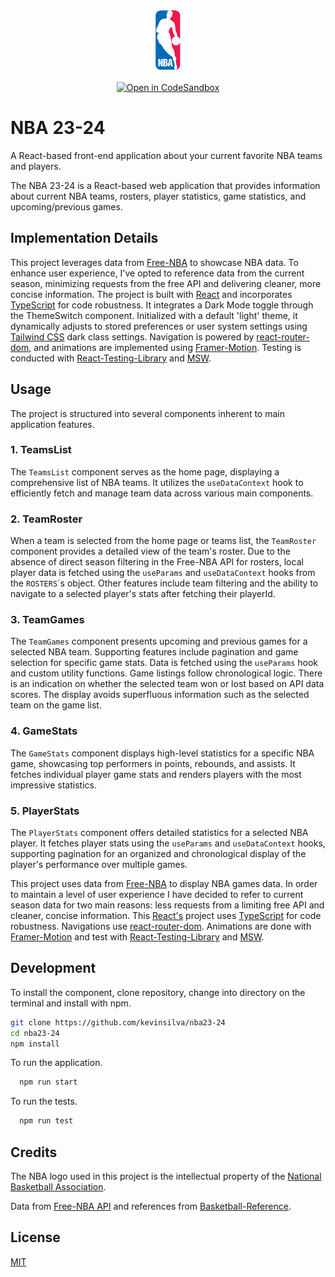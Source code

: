 <p align="center"><img src="./src/assets/nba_logo.png" width="100"></p>

<div align="center">

<a href="">[![Open in CodeSandbox](https://img.shields.io/badge/Open%20in-CodeSandbox-success?style=flat-square&logo=codesandbox)]()</a>

</div>

# NBA 23-24

A React-based front-end application about your current favorite NBA teams and players.

The NBA 23-24 is a React-based web application that provides information about current NBA teams, rosters, player statistics, game statistics, and upcoming/previous games.

## Implementation Details

This project leverages data from [Free-NBA](https://rapidapi.com/theapiguy/api/free-nba) to showcase NBA data. To enhance user experience, I've opted to reference data from the current season, minimizing requests from the free API and delivering cleaner, more concise information. The project is built with [React](https://react.dev/) and incorporates [TypeScript](https://www.typescriptlang.org/) for code robustness. It integrates a Dark Mode toggle through the ThemeSwitch component. Initialized with a default 'light' theme, it dynamically adjusts to stored preferences or user system settings using [Tailwind CSS](https://tailwindcss.com) dark class settings. Navigation is powered by [react-router-dom](https://www.npmjs.com/package/react-router-dom), and animations are implemented using [Framer-Motion](https://www.framer.com/motion/). Testing is conducted with [React-Testing-Library](https://testing-library.com/docs/react-testing-library/intro/) and [MSW](https://mswjs.io/).

## Usage

The project is structured into several components inherent to main application features.

### 1. TeamsList

The `TeamsList` component serves as the home page, displaying a comprehensive list of NBA teams. It utilizes the `useDataContext` hook to efficiently fetch and manage team data across various main components.

### 2. TeamRoster

When a team is selected from the home page or teams list, the `TeamRoster` component provides a detailed view of the team's roster. Due to the absence of direct season filtering in the Free-NBA API for rosters, local player data is fetched using the `useParams` and `useDataContext` hooks from the `ROSTERS`´s object. Other features include team filtering and the ability to navigate to a selected player's stats after fetching their playerId.

### 3. TeamGames

The `TeamGames` component presents upcoming and previous games for a selected NBA team. Supporting features include pagination and game selection for specific game stats. Data is fetched using the `useParams` hook and custom utility functions. Game listings follow chronological logic. There is an indication on whether the selected team won or lost based on API data scores. The display avoids superfluous information such as the selected team on the game list.

### 4. GameStats

The `GameStats` component displays high-level statistics for a specific NBA game, showcasing top performers in points, rebounds, and assists. It fetches individual player game stats and renders players with the most impressive statistics.

### 5. PlayerStats

The `PlayerStats` component offers detailed statistics for a selected NBA player. It fetches player stats using the `useParams` and `useDataContext` hooks, supporting pagination for an organized and chronological display of the player's performance over multiple games.

This project uses data from [Free-NBA](https://rapidapi.com/theapiguy/api/free-nba) to display NBA games data. In order to maintain a level of user experience I have decided to refer to current season data for two main reasons: less requests from a limiting free API and cleaner, concise information. This [React's](https://react.dev/) project uses [TypeScript](https://www.typescriptlang.org/) for code robustness. Navigations use [react-router-dom](https://www.npmjs.com/package/react-router-dom). Animations are done with [Framer-Motion](https://www.framer.com/motion/) and test with [React-Testing-Library](https://testing-library.com/docs/react-testing-library/intro/) and [MSW](https://mswjs.io/).

## Development

To install the component, clone repository, change into directory on the terminal and install with npm.

```bash
git clone https://github.com/kevinsilva/nba23-24
cd nba23-24
npm install
```

To run the application.

```bash
  npm run start
```

To run the tests.

```bash
  npm run test
```

## Credits

The NBA logo used in this project is the intellectual property of the [National Basketball Association](https://www.nba.com/).

Data from [Free-NBA API](https://rapidapi.com/theapiguy/api/free-nba) and references from [Basketball-Reference](https://www.basketball-reference.com/).

## License

[MIT](https://choosealicense.com/licenses/mit/)
